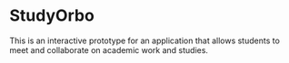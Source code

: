 # StudyOrbo

This is an interactive prototype for an application that allows students to meet and collaborate on academic work and studies. 